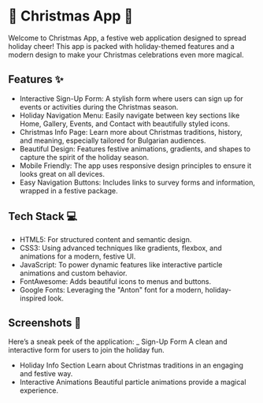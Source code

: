 # 🎄 Christmas App 🎅
Welcome to Christmas App, a festive web application designed to spread holiday cheer! This app is packed with holiday-themed features and a modern design to make your Christmas celebrations even more magical.

## Features ✨
- Interactive Sign-Up Form: A stylish form where users can sign up for events or activities during the Christmas season.
- Holiday Navigation Menu: Easily navigate between key sections like Home, Gallery, Events, and Contact with beautifully styled icons.
- Christmas Info Page: Learn more about Christmas traditions, history, and meaning, especially tailored for Bulgarian audiences.
- Beautiful Design: Features festive animations, gradients, and shapes to capture the spirit of the holiday season.
- Mobile Friendly: The app uses responsive design principles to ensure it looks great on all devices.
- Easy Navigation Buttons: Includes links to survey forms and information, wrapped in a festive package.
## Tech Stack 💻
- HTML5: For structured content and semantic design.
- CSS3: Using advanced techniques like gradients, flexbox, and animations for a modern, festive UI.
- JavaScript: To power dynamic features like interactive particle animations and custom behavior.
- FontAwesome: Adds beautiful icons to menus and buttons.
- Google Fonts: Leveraging the "Anton" font for a modern, holiday-inspired look.
## Screenshots 📸
Here’s a sneak peek of the application:
_ Sign-Up Form
A clean and interactive form for users to join the holiday fun.
- Holiday Info Section
Learn about Christmas traditions in an engaging and festive way.
- Interactive Animations
Beautiful particle animations provide a magical experience.

